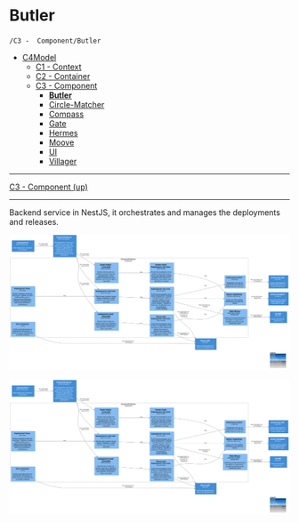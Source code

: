 # Butler

`/C3 -  Component/Butler`

* [C4Model](/docs/README.md)
  * [C1 -  Context](/docs/C1%20-%20%20Context/README.md)
  * [C2 - Container](/docs/C2%20-%20Container/README.md)
  * [C3 -  Component](/docs/C3%20-%20%20Component/README.md)
    * [**Butler**](/docs/C3%20-%20%20Component/Butler/README.md)
    * [Circle-Matcher](/docs/C3%20-%20%20Component/Circle-Matcher/README.md)
    * [Compass](/docs/C3%20-%20%20Component/Compass/README.md)
    * [Gate](/docs/C3%20-%20%20Component/Gate/README.md)
    * [Hermes](/docs/C3%20-%20%20Component/Hermes/README.md)
    * [Moove](/docs/C3%20-%20%20Component/Moove/README.md)
    * [UI](/docs/C3%20-%20%20Component/UI/README.md)
    * [Villager](/docs/C3%20-%20%20Component/Villager/README.md)

---

[C3 -  Component (up)](/docs/C3%20-%20%20Component/README.md)

---

Backend service in NestJS, it orchestrates and manages the deployments and releases.


![diagram](c3.svg)

![diagram](c3.svg)